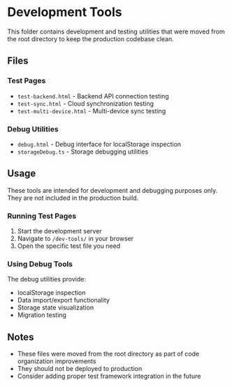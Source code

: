 # Development Tools

This folder contains development and testing utilities that were moved from the root directory to keep the production codebase clean.

## Files

### Test Pages
- `test-backend.html` - Backend API connection testing
- `test-sync.html` - Cloud synchronization testing  
- `test-multi-device.html` - Multi-device sync testing

### Debug Utilities
- `debug.html` - Debug interface for localStorage inspection
- `storageDebug.ts` - Storage debugging utilities

## Usage

These tools are intended for development and debugging purposes only. They are not included in the production build.

### Running Test Pages
1. Start the development server
2. Navigate to `/dev-tools/` in your browser
3. Open the specific test file you need

### Using Debug Tools
The debug utilities provide:
- localStorage inspection
- Data import/export functionality
- Storage state visualization
- Migration testing

## Notes

- These files were moved from the root directory as part of code organization improvements
- They should not be deployed to production
- Consider adding proper test framework integration in the future
